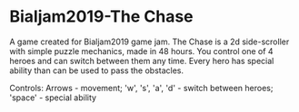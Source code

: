 # Bialjam2019-The Chase
A game created for Bialjam2019 game jam.
The Chase is a 2d side-scroller with simple puzzle mechanics, made in 48 hours.
You control one of 4 heroes and can switch between them any time. Every hero has special ability than can be used to pass the obstacles.

Controls:
Arrows - movement;
'w', 's', 'a', 'd' - switch between heroes;
'space' - special ability
